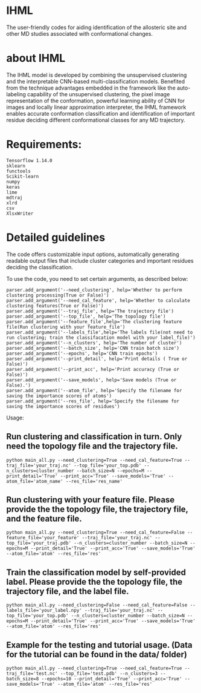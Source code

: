 # IHML

The user-friendly codes for aiding identification of the allosteric site and other MD studies associated with conformational changes.

# about IHML

The IHML model is developed by combining the unsupervised clustering and the interpretable CNN-based multi-classification models. Benefited from the technique advantages embedded in the framework like the auto-labeling capability of the unsupervised clustering, the pixel image representation of the conformation, powerful learning ability of CNN for images and locally linear approximation interpreter, the IHML framework enables accurate conformation classification and identification of important residue deciding different conformational classes for any MD trajectory. 


# Requirements:
```
Tensorflow 1.14.0
sklearn
functools
Scikit-learn
numpy
keras
lime
mdtraj
xlrd
csv
XlsxWriter
```


# Detailed guidelines
The code offers customizable input options, automatically generating readable output files that include cluster categories and important residues deciding the classification. 

To use the code, you need to set certain arguments, as described below:

```
parser.add_argument('--need_clustering', help='Whether to perform clustering processing(True or False)')
parser.add_argument('--need_cal_feature', help='Whether to calculate clustering features(True or False)')
parser.add_argument('--traj_file', help='The trajectory file')
parser.add_argument('--top_file', help='The topology file')
parser.add_argument('--feature_file',help='The clustering feature file(Run clustering with your feature_file')
parser.add_argument('--labels_file',help='The labels file(not need to run clustering; train the classifacation model with your label_file)')
parser.add_argument('--n_clusters', help='The number of cluster')
parser.add_argument('--batch_size', help='CNN train batch size')
parser.add_argument('--epochs', help='CNN train epochs')
parser.add_argument('--print_detail', help='Print details ( True or False)')
parser.add_argument('--print_acc', help='Print accuracy (True or False)')
parser.add_argument('--save_models', help='Save models (True or False).')
parser.add_argument('--atom_file', help='Specify the filename for saving the importance scores of atoms')
parser.add_argument('--res_file', help='Specify the filename for saving the importance scores of residues')
```

Usage:

## Run clustering and classification in turn. Only need the topology file and the trajectory file.

```
python main_all.py --need_clustering=True --need_cal_feature=True --traj_file='your_traj.nc' --top_file='your_top.pdb' --n_clusters=cluster_number --batch_size=N --epochs=M --print_detail='True' --print_acc='True' --save_models='True' --atom_file='atom_name' --res_file='res_name'
```

## Run clustering with your feature file. Please provide the the topology file, the trajectory file, and the feature file.

```
python main_all.py --need_clustering=True --need_cal_feature=False --feature_file='your_feature' --traj_file='your_traj.nc' --top_file='your_traj.pdb' --n_clusters=cluster_number --batch_size=N --epochs=M --print_detail='True' --print_acc='True' --save_models='True' --atom_file='atom' --res_file='res'
```

## Train the classification model by self-provided label. Please provide the the topology file, the trajectory file, and the label file.

```
python main_all.py --need_clustering=False --need_cal_feature=False --labels_file='your_label.npy' --traj_file='your_traj.nc' --top_file='your_top.pdb' --n_clusters=cluster_number --batch_size=N --epochs=M --print_detail='True' --print_acc='True' --save_models='True' --atom_file='atom' --res_file='res'
```

## Example for the testing and tutorial usage. (Data for the tutorial can be found in the data/ folder)

```
python main_all.py --need_clustering=True --need_cal_feature=True --traj_file='test.nc' --top_file='test.pdb' --n_clusters=3 --batch_size=8 --epochs=10 --print_detail='True' --print_acc='True' --save_models='True' --atom_file='atom' --res_file='res'
```



